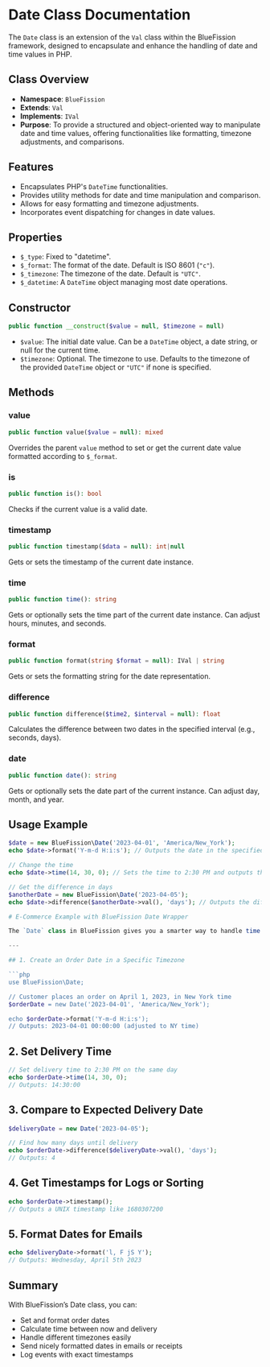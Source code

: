 # Date Class Documentation

The `Date` class is an extension of the `Val` class within the BlueFission framework, designed to encapsulate and enhance the handling of date and time values in PHP.

## Class Overview

- **Namespace**: `BlueFission`
- **Extends**: `Val`
- **Implements**: `IVal`
- **Purpose**: To provide a structured and object-oriented way to manipulate date and time values, offering functionalities like formatting, timezone adjustments, and comparisons.

## Features

- Encapsulates PHP's `DateTime` functionalities.
- Provides utility methods for date and time manipulation and comparison.
- Allows for easy formatting and timezone adjustments.
- Incorporates event dispatching for changes in date values.

## Properties

- `$_type`: Fixed to "datetime".
- `$_format`: The format of the date. Default is ISO 8601 (`"c"`).
- `$_timezone`: The timezone of the date. Default is `"UTC"`.
- `$_datetime`: A `DateTime` object managing most date operations.

## Constructor

```php
public function __construct($value = null, $timezone = null)
```
- `$value`: The initial date value. Can be a `DateTime` object, a date string, or null for the current time.
- `$timezone`: Optional. The timezone to use. Defaults to the timezone of the provided `DateTime` object or `"UTC"` if none is specified.

## Methods

### value

```php
public function value($value = null): mixed
```
Overrides the parent `value` method to set or get the current date value formatted according to `$_format`.

### is

```php
public function is(): bool
```
Checks if the current value is a valid date.

### timestamp

```php
public function timestamp($data = null): int|null
```
Gets or sets the timestamp of the current date instance.

### time

```php
public function time(): string
```
Gets or optionally sets the time part of the current date instance. Can adjust hours, minutes, and seconds.

### format

```php
public function format(string $format = null): IVal | string
```
Gets or sets the formatting string for the date representation.

### difference

```php
public function difference($time2, $interval = null): float
```
Calculates the difference between two dates in the specified interval (e.g., seconds, days).

### date

```php
public function date(): string
```
Gets or optionally sets the date part of the current instance. Can adjust day, month, and year.

## Usage Example

```php
$date = new BlueFission\Date('2023-04-01', 'America/New_York');
echo $date->format('Y-m-d H:i:s'); // Outputs the date in the specified format

// Change the time
echo $date->time(14, 30, 0); // Sets the time to 2:30 PM and outputs the result

// Get the difference in days
$anotherDate = new BlueFission\Date('2023-04-05');
echo $date->difference($anotherDate->val(), 'days'); // Outputs the difference in days

# E-Commerce Example with BlueFission Date Wrapper

The `Date` class in BlueFission gives you a smarter way to handle time and date in your online store. You can create and format order dates, calculate shipping time, and handle timezones easily — all while keeping your code clean and object-oriented.

---

## 1. Create an Order Date in a Specific Timezone

```php
use BlueFission\Date;

// Customer places an order on April 1, 2023, in New York time
$orderDate = new Date('2023-04-01', 'America/New_York');

echo $orderDate->format('Y-m-d H:i:s');
// Outputs: 2023-04-01 00:00:00 (adjusted to NY time)
```

## 2. Set Delivery Time

```php
// Set delivery time to 2:30 PM on the same day
echo $orderDate->time(14, 30, 0);
// Outputs: 14:30:00
```

## 3. Compare to Expected Delivery Date

```php
$deliveryDate = new Date('2023-04-05');

// Find how many days until delivery
echo $orderDate->difference($deliveryDate->val(), 'days');
// Outputs: 4
```

## 4. Get Timestamps for Logs or Sorting

```php
echo $orderDate->timestamp();
// Outputs a UNIX timestamp like 1680307200
```

## 5. Format Dates for Emails

```php
echo $deliveryDate->format('l, F jS Y');
// Outputs: Wednesday, April 5th 2023
```

## Summary

With BlueFission’s Date class, you can:

- Set and format order dates  
- Calculate time between now and delivery  
- Handle different timezones easily  
- Send nicely formatted dates in emails or receipts  
- Log events with exact timestamps

